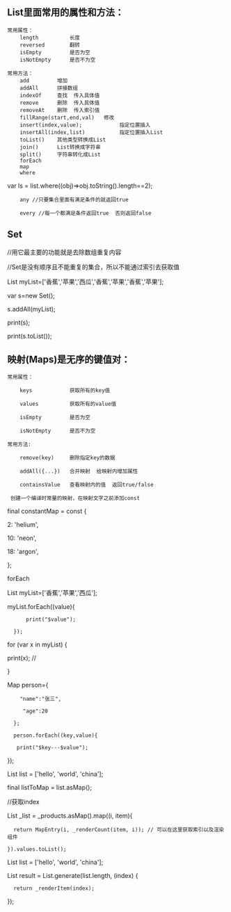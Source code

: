## List里面常用的属性和方法：
    常用属性：
        length          长度
        reversed        翻转
        isEmpty         是否为空
        isNotEmpty      是否不为空

    常用方法：
        add         增加
        addAll      拼接数组
        indexOf     查找  传入具体值
        remove      删除  传入具体值
        removeAt    删除  传入索引值
        fillRange(start,end,val)   修改   
        insert(index,value);            指定位置插入  
        insertAll(index,list)           指定位置插入List
        toList()    其他类型转换成List  
        join()      List转换成字符串
        split()     字符串转化成List
        forEach   
        map
        where

var ls = list.where((obj)=>obj.toString().length==2);

        any //只要集合里面有满足条件的就返回true

        every //每一个都满足条件返回true  否则返回false

## Set

//用它最主要的功能就是去除数组重复内容

//Set是没有顺序且不能重复的集合，所以不能通过索引去获取值

List myList=['香蕉','苹果','西瓜','香蕉','苹果','香蕉','苹果'];

  var s=new Set();

  s.addAll(myList);

  print(s);

  print(s.toList());

 ## 映射(Maps)是无序的键值对：

    常用属性：

        keys            获取所有的key值

        values          获取所有的value值

        isEmpty         是否为空

        isNotEmpty      是否不为空

    常用方法:

        remove(key)     删除指定key的数据

        addAll({...})   合并映射  给映射内增加属性

        containsValue   查看映射内的值  返回true/false

     创建一个编译时常量的映射，在映射文字之前添加const

final constantMap = const {

  2: 'helium',

  10: 'neon',

  18: 'argon',

};

forEach

List myList=['香蕉','苹果','西瓜'];

  myList.forEach((value){

          print("$value");

      });

for (var x in myList) {

  print(x); // 

}

 Map person={

        "name":"张三",

         "age":20

      };

      person.forEach((key,value){            

       print("$key---$value");

   });

      

List list = ['hello', 'world', 'china'];

final listToMap = list.asMap();

//获取index

List<Widget> _list = _products.asMap().map((i, item){

      return MapEntry(i, _renderCount(item, i)); // 可以在这里获取索引以及渲染组件

    }).values.toList();

List list = ['hello', 'world', 'china'];

 List result = List.generate(list.length, (index) {

      return _renderItem(index);

});